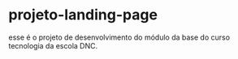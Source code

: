 # projeto-landing-page
esse é o projeto de desenvolvimento do módulo da base do curso tecnologia da escola DNC.

